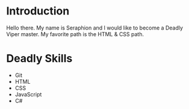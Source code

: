 Introduction
============
Hello there. My name is Seraphion and I would like to become a Deadly Viper master. My favorite path is the HTML & CSS path.

Deadly Skills
=============
* Git
* HTML
* CSS
* JavaScript
* C#
